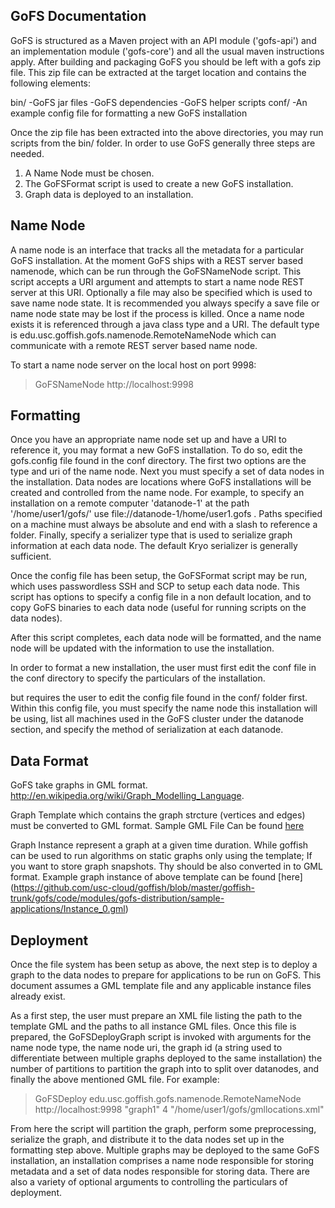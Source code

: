 GoFS Documentation
------------------

GoFS is structured as a Maven project with an API module ('gofs-api') and an implementation module ('gofs-core') and all the usual maven instructions apply. After building and packaging GoFS you should be left with a gofs zip file. This zip file can be extracted at the target location and contains the following elements:

bin/
	-GoFS jar files
	-GoFS dependencies
	-GoFS helper scripts
conf/
	-An example config file for formatting a new GoFS installation

Once the zip file has been extracted into the above directories, you may run scripts from the bin/ folder. In order to use GoFS generally three steps are needed.

1. A Name Node must be chosen.
2. The GoFSFormat script is used to create a new GoFS installation.
3. Graph data is deployed to an installation.

Name Node
---------

A name node is an interface that tracks all the metadata for a particular GoFS installation. At the moment GoFS ships with a REST server based namenode, which can be run through the GoFSNameNode script. This script accepts a URI argument and attempts to start a name node REST server at this URI. Optionally a file may also be specified which is used to save name node state. It is recommended you always specify a save file or name node state may be lost if the process is killed. Once a name node exists it is referenced through a java class type and a URI. The default type is edu.usc.goffish.gofs.namenode.RemoteNameNode which can communicate with a remote REST server based name node.

To start a name node server on the local host on port 9998:
>GoFSNameNode http://localhost:9998


Formatting
----------

Once you have an appropriate name node set up and have a URI to reference it, you may format a new GoFS installation. To do so, edit the gofs.config file found in the conf directory. The first two options are the type and uri of the name node. Next you must specify a set of data nodes in the installation. Data nodes are locations where GoFS installations will be created and controlled from the name node. For example, to specify an installation on a remote computer 'datanode-1' at the path '/home/user1/gofs/' use file://datanode-1/home/user1.gofs . Paths specified on a machine must always be absolute and end with a slash to reference a folder. Finally, specify a serializer type that is used to serialize graph information at each data node. The default Kryo serializer is generally sufficient.

Once the config file has been setup, the GoFSFormat script may be run, which uses passwordless SSH and SCP to setup each data node. This script has options to specify a config file in a non default location, and to copy GoFS binaries to each data node (useful for running scripts on the data nodes).

After this script completes, each data node will be formatted, and the name node will be updated with the information to use the installation.


In order to format a new installation, the user must first edit the conf file in the conf directory to specify the particulars of the installation.

but requires the user to edit the config file found in the conf/ folder first. Within this config file, you must specify the name node this installation will be using, list all machines used in the GoFS cluster under the datanode section, and specify the method of serialization at each datanode.

Data Format
------------

GoFS take graphs in GML format. http://en.wikipedia.org/wiki/Graph_Modelling_Language. 

Graph Template which contains the graph strcture (vertices and edges) must be converted to GML format. 
Sample GML File Can be found [here](https://github.com/usc-cloud/goffish/blob/master/goffish-trunk/gofs/code/modules/gofs-distribution/sample-applications/Template.gml)

Graph Instance represent a graph at a given time duration. While goffish can be used to run algorithms on static graphs only using the template; If you want to store graph snapshots. Thy should be also converted in to GML format. Example graph instance of above template can be found [here] (https://github.com/usc-cloud/goffish/blob/master/goffish-trunk/gofs/code/modules/gofs-distribution/sample-applications/Instance_0.gml)

Deployment
----------

Once the file system has been setup as above, the next step is to deploy a graph to the data nodes to prepare for applications to be run on GoFS. This document assumes a GML template file and any applicable instance files already exist.

As a first step, the user must prepare an XML file listing the path to the template GML and the paths to all instance GML files. Once this file is prepared, the GoFSDeployGraph script is invoked with arguments for the name node type, the name node uri, the graph id (a string used to differentiate between multiple graphs deployed to the same installation) the number of partitions to partition the graph into to split over datanodes, and finally the above mentioned GML file. For example:

> GoFSDeploy edu.usc.goffish.gofs.namenode.RemoteNameNode http://localhost:9998 "graph1" 4 "/home/user1/gofs/gmllocations.xml"

From here the script will partition the graph, perform some preprocessing, serialize the graph, and distribute it to the data nodes set up in the formatting step above. Multiple graphs may be deployed to the same GoFS installation, an installation comprises a name node responsible for storing metadata and a set of data nodes responsible for storing data. There are also a variety of optional arguments to controlling the particulars of deployment.
